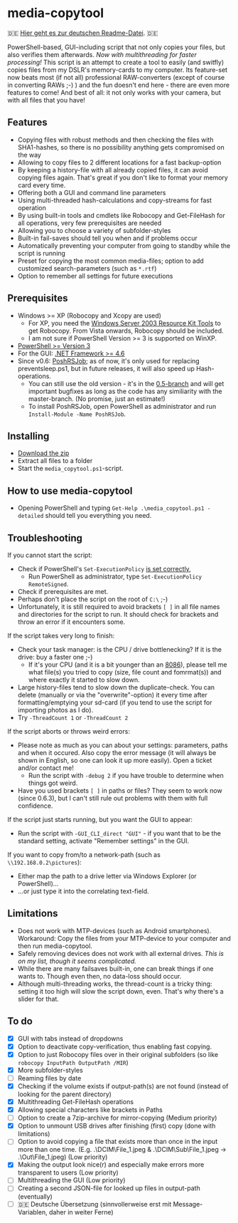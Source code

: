# media-copytool
:de: [Hier geht es zur deutschen Readme-Datei](https://github.com/flolilo/media-copytool/blob/master/README_GER.md). :de:

PowerShell-based, GUI-including script that not only copies your files, but also verifies them afterwards. *Now with multithreading for faster processing!*
This script is an attempt to create a tool to easily (and switfly) copies files from my DSLR's memory-cards to my computer. Its feature-set now beats most (if not all) professional RAW-converters (except of course in converting RAWs ;-) ) and the fun doesn't end here - there are even more features to come! And best of all: it not only works with your camera, but with all files that you have!

## Features
- Copying files with robust methods and then checking the files with SHA1-hashes, so there is no possibility anything gets compromised on the way
- Allowing to copy files to 2 different locations for a fast backup-option
- By keeping a history-file with all already copied files, it can avoid copying files again. That's great if you don't like to format your memory card every time.
- Offering both a GUI and command line parameters
- Using multi-threaded hash-calculations and copy-streams for fast operation
- By using built-in tools and cmdlets like Robocopy and Get-FileHash for all operations, very few prerequisites are needed
- Allowing you to choose a variety of subfolder-styles
- Built-in fail-saves should tell you when and if problems occur
- Automatically preventing your computer from going to standby while the script is running
- Preset for copying the most common media-files; option to add customized search-parameters (such as `*.rtf`)
- Option to remember all settings for future executions

## Prerequisites
- Windows >= XP (Robocopy and Xcopy are used)
    - For XP, you need the [Windows Server 2003 Resource Kit Tools](https://www.microsoft.com/en-us/download/details.aspx?id=17657) to get Robocopy. From Vista onwards, Robocopy should be included.
    - I am not sure if PowerShell Version >= 3 is supported on WinXP.
- [PowerShell >= Version 3](https://www.microsoft.com/en-us/download/details.aspx?id=50395)
- For the GUI: [.NET Framework >= 4.6](https://www.microsoft.com/en-us/download/details.aspx?id=55170)
- Since v0.6: [PoshRSJob](https://github.com/proxb/PoshRSJob); as of now, it's only used for replacing preventsleep.ps1, but in future releases, it will also speed up Hash-operations.
    - You can still use the old version - it's in the [0.5-branch](https://github.com/flolilo/media-copytool/archive/0.5---without-RSJob.zip) and will get important bugfixes as long as the code has any similiarity with the master-branch. (No promise, just an estimate!)
    - To install PoshRSJob, open PowerShell as administrator and run `Install-Module -Name PoshRSJob`.

## Installing
- [Download the zip](https://github.com/flolilo/media-copytool/archive/master.zip)
- Extract all files to a folder
- Start the `media_copytool.ps1`-script.

## How to use media-copytool
- Opening PowerShell and typing `Get-Help .\media_copytool.ps1 -detailed` should tell you everything you need.

## Troubleshooting
If you cannot start the script:
- Check if PowerShell's `Set-ExecutionPolicy` [is set correctly](https://superuser.com/a/106363/703240),
    - Run PowerShell as administrator, type `Set-ExecutionPolicy RemoteSigned`.
- Check if prerequisites are met.
- Perhaps don't place the script on the root of `C:\` ;-)
- Unfortunately, it is still required to avoid brackets `[ ]` in all file names and directories for the script to run. It should check for brackets and throw an error if it encounters some.

If the script takes very long to finish:
- Check your task manager: is the CPU / drive bottlenecking? If it is the drive: buy a faster one ;-)
    - If it's your CPU (and it is a bit younger than an [8086](https://en.wikipedia.org/wiki/8086)), please tell me what file(s) you tried to copy (size, file count and fomrmat(s)) and where exactly it started to slow down.
- Large history-files tend to slow down the duplicate-check. You can delete (manually or via the "overwrite"-option) it every time after formatting/emptying your sd-card (if you tend to use the script for importing photos as I do).
- Try `-ThreadCount 1` or `-ThreadCount 2`

If the script aborts or throws weird errors:
- Please note as much as you can about your settings: parameters, paths and when it occured. Also copy the error message (it will always be shown in English, so one can look it up more easily). Open a ticket and/or contact me!
    - Run the script with `-debug 2` if you have trouble to determine when things got weird.
- Have you used brackets `[ ]` in paths or files? They seem to work now (since 0.6.3), but I can't still rule out problems with them with full confidence.

If the script just starts running, but you want the GUI to appear:
- Run the script with `-GUI_CLI_direct "GUI"` - if you want that to be the standard setting, activate "Remember settings" in the GUI.

If you want to copy from/to a network-path (such as `\\192.168.0.2\pictures`):
- Either map the path to a drive letter via Windows Explorer (or PowerShell)...
- ...or just type it into the correlating text-field.

## Limitations
- Does not work with MTP-devices (such as Android smartphones). Workaround: Copy the files from your MTP-device to your computer and then run media-copytool.
- Safely removing devices does not work with all external drives. *This is on my list, though it seems complicated.*
- While there are many failsaves built-in, one can break things if one wants to. Though even then, no data-loss should occur.
- Although multi-threading works, the thread-count is a tricky thing: setting it too high will slow the script down, even. That's why there's a slider for that.

## To do
- [x] GUI with tabs instead of dropdowns
- [x] Option to deactivate copy-verification, thus enabling fast copying.
- [x] Option to just Robocopy files over in their original subfolders (so like `robocopy InputPath OutputPath /MIR`)
- [x] More subfolder-styles
- [ ] Reaming files by date
- [x] Checking if the volume exists if output-path(s) are not found (instead of looking for the parent directory)
- [x] Multithreading Get-FileHash operations
- [x] Allowing special characters like brackets in Paths
- [ ] Option to create a 7zip-archive for mirror-copying (Medium priority)
- [x] Option to unmount USB drives after finishing (first) copy (done with limitations)
- [ ] Option to avoid copying a file that exists more than once in the input more than one time. (E.g. .\DCIM\File_1.jpeg & .\DCIM\Sub\File_1.jpeg -> .\Out\File_1.jpeg) (Low priority)
- [x] Making the output look nice(r) and especially make errors more transparent to users (Low priority)
- [ ] Multithreading the GUI (Low priority)
- [ ] Creating a second JSON-file for looked up files in output-path (eventually)
- [ ] :de: Deutsche Übersetzung (sinnvollerweise erst mit Message-Variablen, daher in weiter Ferne)
